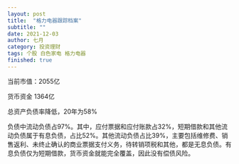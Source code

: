 ```yaml
---
layout: post
title:  "格力电器跟踪档案"
subtitle: ""
date: 2021-12-03
author: 七月
category: 投资理财
tags: 个股 白色家电 格力电器
finished: true
---
```


当前市值：2055亿

货币资金 1364亿

总资产负债率降低，20年为58%

负债中流动负债占97%。其中，应付票据和应付账款占32%，短期借款和其他流动负债属于有息负债，占比52%。其他流动负债占比39%，主要包括维修费、销售返利、未终止确认的商业票据支付义务，待转销项税和其他，都是无息负债。有息负债仅为短期借款，货币资金就能完全覆盖，因此没有偿债风险。